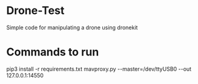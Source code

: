 # Drone-Test
Simple code for manipulating a drone using dronekit

# Commands to run
pip3 install -r requirements.txt
mavproxy.py --master=/dev/ttyUSB0 --out 127.0.0.1:14550
